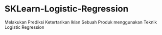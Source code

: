 # SKLearn-Logistic-Regression
Melakukan Prediksi Ketertarikan Iklan Sebuah Produk menggunakan Teknik Logistic Regression
